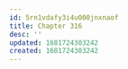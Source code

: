 ```yaml
---
id: 5rn1vdafy3i4u000jnxnaof
title: Chapter 316
desc: ''
updated: 1681724303242
created: 1681724303242
---
```

